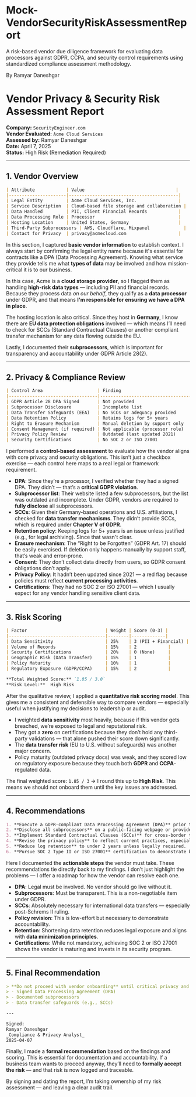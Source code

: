 # Mock-VendorSecurityRiskAssessmentReport
A risk-based vendor due diligence framework for evaluating data processors against GDPR, CCPA, and security control requirements using standardized compliance assessment methodology.

By Ramyar Daneshgar 

# Vendor Privacy & Security Risk Assessment Report  
**Company:** `SecurityEngineer.com`  
**Vendor Evaluated:** `Acme Cloud Services`  
**Assessed by:** Ramyar Daneshgar  
**Date:** April 7, 2025  
**Status:**  High Risk (Remediation Required)

---

## 1. Vendor Overview

```markdown
| Attribute            | Value                                   |
|----------------------|------------------------------------------|
| Legal Entity         | Acme Cloud Services, Inc.                |
| Service Description  | Cloud-based file storage and collaboration |
| Data Handled         | PII, Client Financial Records            |
| Data Processing Role | Processor                                |
| Hosting Location     | United States, Germany                   |
| Third-Party Subprocessors | AWS, Cloudflare, Mixpanel             |
| Contact for Privacy  | privacy@acmecloud.com                    |
```

In this section, I captured **basic vendor information** to establish context. I always start by confirming the legal entity name because it's essential for contracts like a DPA (Data Processing Agreement). Knowing what service they provide tells me what **types of data** may be involved and how mission-critical it is to our business.

In this case, Acme is a **cloud storage provider**, so I flagged them as handling **high-risk data types** — including PII and financial records. Because they process data *on our behalf*, they qualify as a **data processor** under GDPR, and that means **I'm responsible for ensuring we have a DPA in place**.

The hosting location is also critical. Since they host in **Germany**, I know there are **EU data protection obligations** involved — which means I’ll need to check for SCCs (Standard Contractual Clauses) or another compliant transfer mechanism for any data flowing outside the EU.

Lastly, I documented their **subprocessors**, which is important for transparency and accountability under GDPR Article 28(2).

---

## 2. Privacy & Compliance Review

```markdown
| Control Area                     | Finding                                        | Status     |
|----------------------------------|------------------------------------------------|------------|
| GDPR Article 28 DPA Signed       | Not provided                                   | Missing |
| Subprocessor Disclosure          | Incomplete list                                | Partial |
| Data Transfer Safeguards (EEA)   | No SCCs or adequacy provided                   | Missing |
| Data Retention Policy            | Retains logs for 5+ years                      | High Risk |
| Right to Erasure Mechanism       | Manual deletion by support only                | Weak |
| Consent Management (if required) | Not applicable (processor role)                | Pass |
| Privacy Policy Review            | Outdated (last updated 2021)                   | Outdated |
| Security Certifications          | No SOC 2 or ISO 27001                          | Missing |
```


I performed a **control-based assessment** to evaluate how the vendor aligns with core privacy and security obligations. This isn’t just a checkbox exercise — each control here maps to a real legal or framework requirement.

- **DPA**: Since they’re a processor, I verified whether they had a signed DPA. They didn’t — that’s a **critical GDPR violation**.
- **Subprocessor list**: Their website listed a few subprocessors, but the list was outdated and incomplete. Under GDPR, vendors are required to **fully disclose** all subprocessors. 
- **SCCs**: Given their Germany-based operations and U.S. affiliations, I checked for **data transfer mechanisms**. They didn’t provide SCCs, which is required under **Chapter V of GDPR**.
- **Retention policy**: Keeping logs for 5+ years is an issue unless justified (e.g., for legal archiving). Since that wasn't clear.
- **Erasure mechanism**: The “Right to be Forgotten” (GDPR Art. 17) should be easily exercised. If deletion only happens manually by support staff, that’s weak and error-prone.
- **Consent**: They don’t collect data directly from users, so GDPR consent obligations don’t apply.
- **Privacy Policy**: It hadn’t been updated since 2021 — a red flag because policies must reflect **current processing activities**.
- **Certifications**: They had no SOC 2 or ISO 27001 — which I usually expect for any vendor handling sensitive client data.

---

## 3. Risk Scoring

```markdown
| Factor                              | Weight | Score (0-3) |
|-------------------------------------|--------|-------------|
| Data Sensitivity                    | 25%    | 3 (PII + Financial) |
| Volume of Records                   | 15%    | 2            |
| Security Certifications             | 20%    | 0 (None)     |
| Geographic Risk (Data Transfer)     | 15%    | 1            |
| Policy Maturity                     | 10%    | 1            |
| Regulatory Exposure (GDPR/CCPA)     | 15%    | 2            |

**Total Weighted Score:** `1.85 / 3.0`  
**Risk Level:**  High Risk
```

After the qualitative review, I applied a **quantitative risk scoring model**. This gives me a consistent and defensible way to compare vendors — especially useful when justifying my decisions to leadership or audit.

- I weighted **data sensitivity** most heavily, because if this vendor gets breached, we’re exposed to legal and reputational risk.
- They got a **zero** on certifications because they don’t hold any third-party validations — that alone pushed their score down significantly.
- The **data transfer risk** (EU to U.S. without safeguards) was another major concern.
- Policy maturity (outdated privacy docs) was weak, and they scored low on regulatory exposure because they touch both **GDPR** and **CCPA**-regulated data.

The final weighted score: `1.85 / 3` → I round this up to **High Risk**. This means we should not onboard them until the key issues are addressed.

---

## 4. Recommendations

```markdown
1. **Execute a GDPR-compliant Data Processing Agreement (DPA)** prior to onboarding.
2. **Disclose all subprocessors** on a public-facing webpage or provide internal documentation.
3. **Implement Standard Contractual Clauses (SCCs)** for cross-border transfers involving the EEA.
4. **Revise the privacy policy** to reflect current practices, especially data sharing and retention.
5. **Reduce log retention** to under 2 years unless legally required.
6. **Pursue SOC 2 Type II or ISO 27001** certification to demonstrate baseline security controls.
```

Here I documented the **actionable steps** the vendor must take. These recommendations tie directly back to my findings. I don’t just highlight the problems — I offer a roadmap for how the vendor can resolve each one.

- **DPA**: Legal must be involved. No vendor should go live without it.
- **Subprocessors**: Must be transparent. This is a non-negotiable item under GDPR.
- **SCCs**: Absolutely necessary for international data transfers — especially post-Schrems II ruling.
- **Policy revision**: This is low-effort but necessary to demonstrate accountability.
- **Retention**: Shortening data retention reduces legal exposure and aligns with **data minimization principles**.
- **Certifications**: While not mandatory, achieving SOC 2 or ISO 27001 shows the vendor is maturing and invests in its security program.

---

## 5. Final Recommendation

```markdown
> **Do not proceed with vendor onboarding** until critical privacy and security gaps are addressed:
> - Signed Data Processing Agreement (DPA)
> - Documented subprocessors
> - Data transfer safeguards (e.g., SCCs)

---

Signed:  
Ramyar Daneshgar  
_Compliance & Privacy Analyst_  
2025-04-07
```


Finally, I made a **formal recommendation** based on the findings and scoring. This is essential for documentation and accountability. If a business team wants to proceed anyway, they’ll need to **formally accept the risk** — and that risk is now logged and traceable.

By signing and dating the report, I’m taking ownership of my risk assessment — and leaving a clear audit trail.
